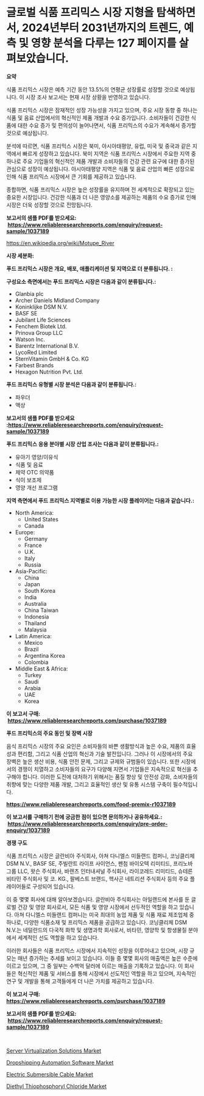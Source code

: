 <p><h1>글로벌 식품 프리믹스 시장 지형을 탐색하면서, 2024년부터 2031년까지의 트렌드, 예측 및 영향 분석을 다루는 127 페이지를 살펴보았습니다.</h1></p><p><strong>요약</strong></p>
<p><p>식품 프리믹스 시장은 예측 기간 동안 13.5%의 연평균 성장률로 성장할 것으로 예상됩니다. 이 시장 조사 보고서는 현재 시장 상황을 반영하고 있습니다.</p><p>식품 프리믹스 시장은 잠재적인 성장 가능성을 가지고 있으며, 주요 시장 동향 중 하나는 식품 및 음료 산업에서의 혁신적인 제품 개발과 수요 증가입니다. 소비자들이 건강한 식품에 대한 수요 증가 및 편의성이 늘어나면서, 식품 프리믹스의 수요가 계속해서 증가할 것으로 예상됩니다.</p><p>분석에 따르면, 식품 프리믹스 시장은 북미, 아시아태평양, 유럽, 미국 및 중국과 같은 지역에서 빠르게 성장하고 있습니다. 북미 지역은 식품 프리믹스 시장에서 주요한 지역 중 하나로 주요 기업들의 혁신적인 제품 개발과 소비자들의 건강 관련 요구에 대한 증가된 관심으로 성장이 예상됩니다. 아시아태평양 지역은 식품 및 음료 산업의 빠른 성장으로 인해 식품 프리믹스 시장에서 큰 기회를 제공하고 있습니다.</p><p>종합하면, 식품 프리믹스 시장은 높은 성장률을 유지하며 전 세계적으로 확장되고 있는 중요한 시장입니다. 건강한 식품과 더 나은 영양소를 제공하는 제품의 수요 증가로 인해 시장은 더욱 성장할 것으로 전망됩니다.</p></p>
<p><strong>보고서의 샘플 PDF를 받으세요: &nbsp;<a href="https://www.reliableresearchreports.com/enquiry/request-sample/1037189">https://www.reliableresearchreports.com/enquiry/request-sample/1037189</a></strong></p>
<p><a href="https://en.wikipedia.org/wiki/Motupe_River">https://en.wikipedia.org/wiki/Motupe_River</a></p>
<p><strong>시장 세분화:</strong></p>
<p><strong> 푸드 프리믹스 시장은 개요, 배포, 애플리케이션 및 지역으로 더 분류됩니다. :</strong></p>
<p><strong>구성요소 측면에서는 푸드 프리믹스 시장은 다음과 같이 분류됩니다.:</strong></p>
<p><ul><li>Glanbia plc</li><li>Archer Daniels Midland Company</li><li>Koninklijke DSM N.V.</li><li>BASF SE</li><li>Jubilant Life Sciences</li><li>Fenchem Biotek Ltd.</li><li>Prinova Group LLC</li><li>Watson Inc.</li><li>Barentz International B.V.</li><li>LycoRed Limited</li><li>SternVitamin GmbH & Co. KG</li><li>Farbest Brands</li><li>Hexagon Nutrition Pvt. Ltd.</li></ul></p>
<p><strong> 푸드 프리믹스 유형별 시장 분석은 다음과 같이 분류됩니다.:</strong></p>
<p><ul><li>파우더</li><li>액상</li></ul></p>
<p><strong>보고서의 샘플 PDF를 받으세요 :<a href="https://www.reliableresearchreports.com/enquiry/request-sample/1037189">https://www.reliableresearchreports.com/enquiry/request-sample/1037189</a></strong></p>
<p><strong> 푸드 프리믹스 응용 분야별 시장 산업 조사는 다음과 같이 분류됩니다.:</strong></p>
<p><ul><li>유아기 영양/이유식</li><li>식품 및 음료</li><li>제약 OTC 의약품</li><li>식이 보조제</li><li>영양 개선 프로그램</li></ul></p>
<p><strong>지역 측면에서 푸드 프리믹스 지역별로 이용 가능한 시장 플레이어는 다음과 같습니다.:</strong></p>
<p><ul>
    <li>
        North America:
        <ul>
            <li>United States</li>
            <li>Canada</li>
        </ul>
    </li>
    <li>
        Europe:
        <ul>
            <li>Germany</li>
            <li>France</li>
            <li>U.K.</li>
            <li>Italy</li>
            <li>Russia</li>
        </ul>
    </li>
    <li>
        Asia-Pacific:
        <ul>
            <li>China</li>
            <li>Japan</li>
            <li>South Korea</li>
            <li>India</li>
            <li>Australia</li>
            <li>China Taiwan</li>
            <li>Indonesia</li>
            <li>Thailand</li>
            <li>Malaysia</li>
        </ul>
    </li>
    <li>
        Latin America:
        <ul>
            <li>Mexico</li>
            <li>Brazil</li>
            <li>Argentina Korea</li>
            <li>Colombia</li>
        </ul>
    </li>
    <li>
        Middle East & Africa:
        <ul>
            <li>Turkey</li>
            <li>Saudi</li>
            <li>Arabia</li>
            <li>UAE</li>
            <li>Korea</li>
        </ul>
    </li>
    </ul></p>
<p><strong>이 보고서 구매: &nbsp;<a href="https://www.reliableresearchreports.com/purchase/1037189">https://www.reliableresearchreports.com/purchase/1037189</a></strong></p>
<p><strong>푸드 프리믹스의 주요 동인 및 장벽 시장</strong></p>
<p><p>음식 프리믹스 시장의 주요 요인은 소비자들의 바쁜 생활방식과 높은 수요, 제품의 효율성과 편리함, 그리고 식품 산업의 혁신과 기술 발전입니다. 그러나 이 시장에서의 주요 장벽은 높은 생산 비용, 식품 안전 문제, 그리고 규제와 규범들이 있습니다. 또한 시장에서의 경쟁이 치열하고 소비자들의 요구가 다양해 지면서 기업들은 지속적으로 혁신을 추구해야 합니다. 이러한 도전에 대처하기 위해서는 품질 향상 및 안전성 강화, 소비자들의 취향에 맞는 다양한 제품 개발, 그리고 효율적인 생산 및 유통 시스템 구축이 필수적입니다.</p></p>
<p><strong><a href="https://www.reliableresearchreports.com/food-premix-r1037189">https://www.reliableresearchreports.com/food-premix-r1037189</a></strong></p>
<p><strong>이 보고서를 구매하기 전에 궁금한 점이 있으면 문의하거나 공유하세요.: &nbsp;<a href="https://www.reliableresearchreports.com/enquiry/pre-order-enquiry/1037189">https://www.reliableresearchreports.com/enquiry/pre-order-enquiry/1037189</a></strong></p>
<p><strong>경쟁 구도</strong></p>
<p><p>식품 프리믹스 시장은 글란비아 주식회사, 아쳐 다니엘스 미들랜드 컴퍼니, 코닝클리체 DSM N.V., BASF SE, 주빌란트 라이프 사이언스, 펜첨 바이오텍 리미티드, 프리노바 그룹 LLC, 왓슨 주식회사, 바렌츠 인터내셔널 주식회사, 라이코레드 리미티드, 슈테른 비타민 주식회사 및 코. KG., 팔베스트 브랜드, 헥사곤 네트리션 주식회사 등의 주요 플레이어들로 구성되어 있습니다.</p><p>이 중 몇몇 회사에 대해 알아보겠습니다. 글란비아 주식회사는 아일랜드에 본사를 둔 글로벌 건강 및 영양 회사로서, 모든 식품 및 영양 시장에서 선두적인 역할을 하고 있습니다. 아쳐 다니엘스 미들랜드 컴퍼니는 미국 최대의 농업 제품 및 식품 재료 제조업체 중 하나로, 다양한 식품소재 및 프리믹스 제품을 공급하고 있습니다. 코닝클리체 DSM N.V.는 네덜란드의 다국적 화학 및 생명과학 회사로서, 비타민, 영양학 및 항생물질 분야에서 세계적인 선도 역할을 하고 있습니다.</p><p>이러한 회사들은 식품 프리믹스 시장에서 지속적인 성장을 이루어내고 있으며, 시장 규모는 매년 증가하는 추세를 보이고 있습니다. 이들 중 몇몇 회사의 매출액은 높은 수준에 이르고 있으며, 그 중 일부는 수백억 달러에 이르는 매출을 기록하고 있습니다. 이 회사들은 혁신적인 제품 및 서비스를 통해 시장에서 선도적인 역할을 하고 있으며, 지속적인 연구 및 개발을 통해 고객들에게 더 나은 가치를 제공하고 있습니다.</p></p>
<p><strong>이 보고서 구매: &nbsp; <a href="https://www.reliableresearchreports.com/purchase/1037189">https://www.reliableresearchreports.com/purchase/1037189</a></strong></p>
<p><strong>보고서의 샘플 PDF를 받으세요: &nbsp;<a href="https://www.reliableresearchreports.com/enquiry/request-sample/1037189">https://www.reliableresearchreports.com/enquiry/request-sample/1037189</a></strong><strong></strong></p>
<p>&nbsp;</p>
<p><p><a href="https://issuu.com/reportprime-2/docs/server-virtualization-solutions-market-size-2030.p">Server Virtualization Solutions Market</a></p><p><a href="https://issuu.com/reportprime-2/docs/dropshipping-automation-software-market-size-2030.">Dropshipping Automation Software Market</a></p><p><a href="https://github.com/abigailsutherland7889/Market-Research-Report-List-1/blob/main/electric-submersible-cable-market.md">Electric Submersible Cable Market</a></p><p><a href="https://github.com/brittnycachero596/Market-Research-Report-List-1/blob/main/diethyl-thiophosphoryl-chloride-market.md">Diethyl Thiophosphoryl Chloride Market</a></p></p>